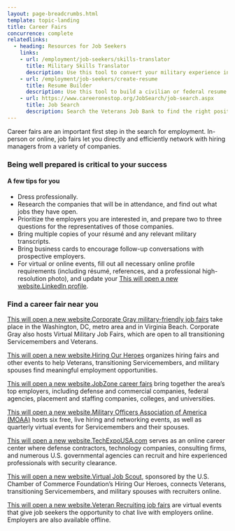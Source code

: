 ```yaml
---
layout: page-breadcrumbs.html
template: topic-landing
title: Career Fairs
concurrence: complete
relatedlinks:
  - heading: Resources for Job Seekers
    links:
    - url: /employment/job-seekers/skills-translator
      title: Military Skills Translator
      description: Use this tool to convert your military experience into civilian language that hiring managers can easily understand.
    - url: /employment/job-seekers/create-resume
      title: Resume Builder
      description: Use this tool to build a civilian or federal resume.
    - url: https://www.careeronestop.org/JobSearch/job-search.aspx
      title: Job Search
      description: Search the Veterans Job Bank to find the right position for you.
---
```

<div itemscope itemtype ="http://schema.org/HowTo">
<div class="va-introtext" itemprop="description">

Career fairs are an important first step in the search for employment. In-person or online, job fairs let you directly and efficiently network with hiring managers from a variety of companies.

</div>

<div itemprop="steps" itemscope itemtype ="http://schema.org/HowToSection">

<h3 itemprop="name">Being well prepared is critical to your success</h3>
<div itemprop="itemListElement">

#### A few tips for you

- Dress professionally.
- Research the companies that will be in attendance, and find out what jobs they have open.
- Prioritize the employers you are interested in, and prepare two to three questions for the representatives of those companies.
- Bring multiple copies of your résumé and any relevant military transcripts.
- Bring business cards to encourage follow-up conversations with prospective employers.
- For virtual or online events, fill out all necessary online profile requirements (including résumé, references, and a professional high-resolution photo), and update your <a href="https://www.linkedin.com/"><span class="usa-sr-only">This will open a new website.</span>LinkedIn profile</a>.

</div>
</div>

<div itemprop="steps" itemscope itemtype ="http://schema.org/HowToSection">

<h3 itemprop="name">Find a career fair near you</h3>
<div itemprop="itemListElement">

<a href="https://www.corporategray.com/jobfairs"><span class="usa-sr-only">This will open a new website.</span>Corporate Gray military-friendly job fairs</a> take place in the Washington, DC, metro area and in Virginia Beach. Corporate Gray also hosts Virtual Military Job Fairs, which are open to all transitioning Servicemembers and Veterans.

<a href="https://www.uschamberfoundation.org/events/hiringfairs"><span class="usa-sr-only">This will open a new website.</span>Hiring Our Heroes</a> organizes hiring fairs and other events to help Veterans, transitioning Servicemembers, and military spouses find meaningful employment opportunities.

<a href="https://www.jobzoneonline.com/"><span class="usa-sr-only">This will open a new website.</span>JobZone career fairs</a> bring together the area’s top employers, including defense and commercial companies, federal agencies, placement and staffing companies, colleges, and universities.

<a href="http://www.moaa.org/"><span class="usa-sr-only">This will open a new website.</span>Military Officers Association of America (MOAA)</a> hosts six free, live hiring and networking events, as well as quarterly virtual events for Servicemembers and their spouses.

<a href="https://techexpousa.com/"><span class="usa-sr-only">This will open a new website.</span>TechExpoUSA.com</a> serves as an online career center where defense contractors, technology companies, consulting firms, and numerous U.S. governmental agencies can recruit and hire experienced professionals with security clearance.

<a href="https://www.virtualjobscout.org/"><span class="usa-sr-only">This will open a new website.</span>Virtual Job Scout</a>, sponsored by the U.S. Chamber of Commerce Foundation’s Hiring Our Heroes, connects Veterans, transitioning Servicemembers, and military spouses with recruiters online.

<a href="http://veteranrecruiting.com/"><span class="usa-sr-only">This will open a new website.</span>Veteran Recruiting job fairs</a> are virtual events that give job seekers the opportunity to chat live with employers online. Employers are also available offline.

</div>
</div>
</div>